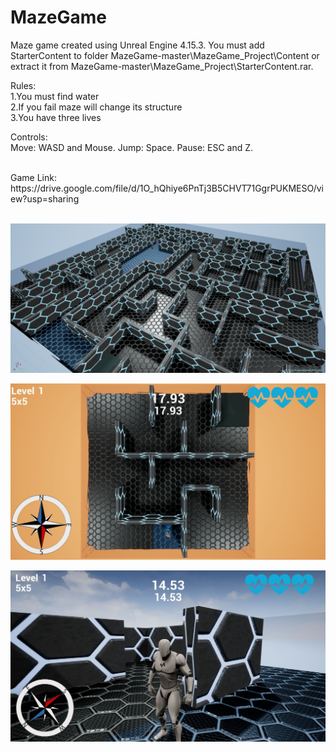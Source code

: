 # MazeGame
Maze game created using Unreal Engine 4.15.3. You must add StarterContent to folder MazeGame-master\MazeGame_Project\Content or extract it from MazeGame-master\MazeGame_Project\StarterContent.rar.<br />

Rules:<br />
1.You must find water <br />
2.If you fail maze will change its structure <br />
3.You have three lives <br />

Controls:<br />
Move: WASD and Mouse. Jump: Space. Pause: ESC and Z.

<br />
Game Link: https://drive.google.com/file/d/1O_hQhiye6PnTj3B5CHVT71GgrPUKMESO/view?usp=sharing   <br />

<br />

![alt text](https://github.com/MateuszKapusta/MazeGame/blob/master/Pictures/Maze.png)

![alt text](https://github.com/MateuszKapusta/MazeGame/blob/master/Pictures/Start.jpg)

![alt text](https://github.com/MateuszKapusta/MazeGame/blob/master/Pictures/Game.jpg)
